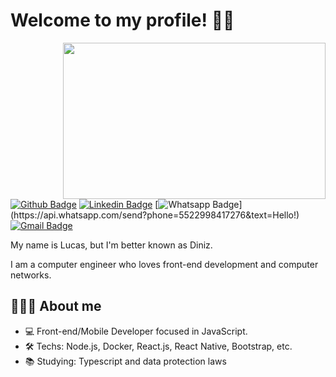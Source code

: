 # Welcome to my profile! 👍🏻

<img align="right" width="420" height="250" src="https://media1.tenor.com/images/c6d3c1a046a61777e7f8cfe7e74c700f/tenor.gif?itemid=13386268">

[![Github Badge](https://img.shields.io/badge/-Github-000?style=flat-square&logo=Github&logoColor=white&link=https://github.com/lcsdiniz)](https://github.com/lcsdiniz)
[![Linkedin Badge](https://img.shields.io/badge/-LinkedIn-blue?style=flat-square&logo=Linkedin&logoColor=white&link=https://www.linkedin.com/in/lucas-diniz-santos-henrique-3aa825157/)](https://www.linkedin.com/in/lucas-diniz-santos-henrique-3aa825157/)
[![Whatsapp Badge](https://img.shields.io/badge/-Whatsapp-4CA143?style=flat-square&labelColor=4CA143&logo=whatsapp&logoColor=white&link=https://api.whatsapp.com/send?phone=5522998417276&text=Hello!)](https://api.whatsapp.com/send?phone=5522998417276&text=Hello!)
[![Gmail Badge](https://img.shields.io/badge/-Gmail-c14438?style=flat-square&logo=Gmail&logoColor=white&link=mailto:lucasdiniz.smt@gmail.com)](mailto:lucasdiniz.smt@gmail.com)

My name is Lucas, but I'm better known as Diniz. 

I am a computer engineer who loves front-end development and computer networks.

## 🧑🏻‍💻 About me 
- 💻 Front-end/Mobile Developer focused in JavaScript.
- 🛠 Techs: Node.js, Docker, React.js, React Native, Bootstrap, etc.
- :books: Studying: Typescript and data protection laws
<!--
**lcsdiniz/lcsdiniz** is a ✨ _special_ ✨ repository because its `README.md` (this file) appears on your GitHub profile.
Here are some ideas to get you started:

- 🔭 I’m currently working on ...
- 🌱 I’m currently learning ...
- 👯 I’m looking to collaborate on ...
- 🤔 I’m looking for help with ...
- 💬 Ask me about ...
- 📫 How to reach me: ...
- 😄 Pronouns: ...
- ⚡ Fun fact: ...
-->
